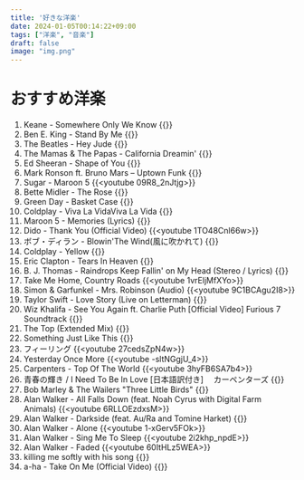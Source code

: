```yaml
---
title: '好きな洋楽'
date: 2024-01-05T00:14:22+09:00
tags: ["洋楽", "音楽"]
draft: false
image: "img.png"
---
```


# おすすめ洋楽

1. Keane - Somewhere Only We Know
{{<youtube Oextk-If8HQ>}}
2. Ben E. King - Stand By Me
{{<youtube hwZNL7QVJjE>}}
3. The Beatles - Hey Jude
{{<youtube A_MjCqQoLLA>}}
4. The Mamas & The Papas - California Dreamin'
{{<youtube N-aK6JnyFmk>}}
5. Ed Sheeran - Shape of You
{{<youtube JGwWNGJdvx8>}}
6. Mark Ronson ft. Bruno Mars – Uptown Funk
{{<youtube OPf0YbXqDm0>}}
7. Sugar - Maroon 5
{{<youtube 09R8_2nJtjg>}}
8. Bette Midler - The Rose 
{{<youtube CB4EgdpYlnk>}}
9. Green Day - Basket Case
{{<youtube NUTGr5t3MoY>}}
10. Coldplay - Viva La VidaViva La Vida
{{<youtube dvgZkm1xWPE>}}
11. Maroon 5 - Memories (Lyrics)
{{<youtube SlPhMPnQ58k>}}
12. Dido - Thank You (Official Video)
{{<youtube 1TO48Cnl66w>}}
13. ボブ・ディラン - Blowin'The Wind(風に吹かれて)
{{<youtube MMFj8uDubsE>}}
14. Coldplay - Yellow
{{<youtube yKNxeF4KMsY>}}
15. Eric Clapton - Tears In Heaven
{{<youtube JxPj3GAYYZ0>}}
16. B. J. Thomas - Raindrops Keep Fallin' on My Head (Stereo / Lyrics)
{{<youtube _VyA2f6hGW4>}}
17. Take Me Home, Country Roads
{{<youtube 1vrEljMfXYo>}} 
18. Simon & Garfunkel - Mrs. Robinson (Audio)
{{<youtube 9C1BCAgu2I8>}}
19. Taylor Swift - Love Story (Live on Letterman)
{{<youtube mNLVMDF9mUo>}}
20. Wiz Khalifa - See You Again ft. Charlie Puth [Official Video] Furious 7 Soundtrack
{{<youtube RgKAFK5djSk>}}
21. The Top (Extended Mix)
{{<youtube aeKCKIwDnwI>}}
22. Something Just Like This
{{<youtube Y1Nip-y0BcQ>}}
23. フィーリング
{{<youtube 27cedsZpN4w>}}
24. Yesterday Once More
{{<youtube -sltNGgjU_4>}}
25. Carpenters - Top Of The World
{{<youtube 3hyFB6SA7b4>}}
26. 青春の輝き / I Need To Be In Love [日本語訳付き]　 カーペンターズ
{{<youtube EmFiOb0To7w>}}
27. Bob Marley & The Wailers "Three Little Birds"
{{<youtube HNBCVM4KbUM>}}
28. Alan Walker - All Falls Down (feat. Noah Cyrus with Digital Farm Animals)
{{<youtube 6RLLOEzdxsM>}}
29. Alan Walker - Darkside (feat. Au/Ra and Tomine Harket)
{{<youtube M-P4QBt-FWw>}}
30. Alan Walker - Alone
{{<youtube 1-xGerv5FOk>}}
31. Alan Walker - Sing Me To Sleep
{{<youtube 2i2khp_npdE>}}
32. Alan Walker - Faded
{{<youtube 60ItHLz5WEA>}}
33. killing me softly with his song
{{<youtube oKOtzIo-uYw>}}
34. a-ha - Take On Me (Official Video)
{{<youtube djV11Xbc914>}}
